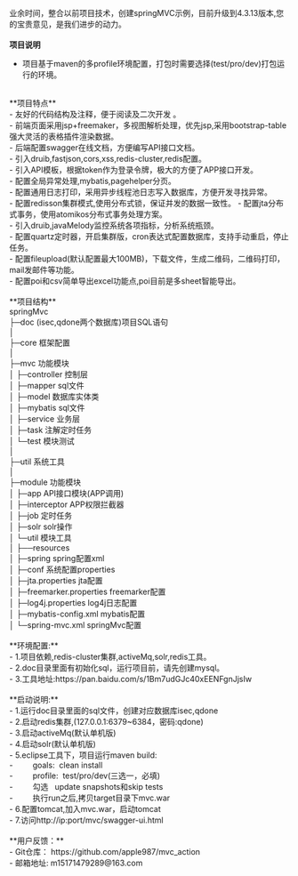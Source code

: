 ﻿业余时间，整合以前项目技术，创建springMVC示例，目前升级到4.3.13版本,您的宝贵意见，是我们进步的动力。
 <br> 
 <br> 
**项目说明**<br>  
- 项目基于maven的多profile环境配置，打包时需要选择(test/pro/dev)打包运行的环境。<br>
<br>
**项目特点**<br>  
- 友好的代码结构及注释，便于阅读及二次开发 。<br>
- 前端页面采用jsp+freemaker，多视图解析处理，优先jsp,采用bootstrap-table强大灵活的表格插件渲染数据。 <br> 
- 后端配置swagger在线文档，方便编写API接口文档。<br> 
- 引入druib,fastjson,cors,xss,redis-cluster,redis配置。<br>
- 引入API模板，根据token作为登录令牌，极大的方便了APP接口开发。<br>
- 配置全局异常处理,mybatis,pagehelper分页。<br>
- 配置通用日志打印，采用异步线程池日志写入数据库，方便开发寻找异常。<br>
- 配置redisson集群模式,使用分布式锁，保证并发的数据一致性。
- 配置jta分布式事务，使用atomikos分布式事务处理方案。<br>
- 引入druib,javaMelody监控系统各项指标，分析系统瓶颈。<br>
- 配置quartz定时器，开启集群版，cron表达式配置数据库，支持手动重启，停止任务。<br>
- 配置fileupload(默认配置最大100MB)，下载文件，生成二维码，二维码打印，mail发邮件等功能。<br>
- 配置poi和csv简单导出excel功能点,poi目前是多sheet智能导出。<br>
 <br> 
**项目结构**
<br>
springMvc<br>
├─doc  (isec,qdone两个数据库)项目SQL语句<br>
│<br>
├─core 框架配置<br>
│<br>
├─mvc 功能模块<br>
│  ├─controller 控制层<br>
│  ├─mapper sql文件<br>
│  ├─model 数据库实体类<br>
│  ├─mybatis sql文件<br>
│  ├─service 业务层<br>
│  ├─task 注解定时任务<br>
│  └─test 模块测试<br>
│ <br>
├─util 系统工具<br>
│ <br>
├─module 功能模块<br>
│  ├─app API接口模块(APP调用)<br>
│  ├─interceptor APP权限拦截器<br>
│  ├─job 定时任务<br>
│  ├─solr solr操作<br>
│  └─util 模块工具<br>
│  
├──resources <br>
│  ├─spring spring配置xml<br>
│  ├─conf   系统配置properties<br>
│  ├─jta.properties   jta配置<br>
│  ├─freemarker.properties   freemarker配置<br>
│  ├─log4j.properties   log4j日志配置<br>
│  ├─mybatis-config.xml   mybatis配置<br>
│  └─spring-mvc.xml springMvc配置<br>
<br>
 **环境配置:**<br>
- 1.项目依赖,redis-cluster集群,activeMq,solr,redis工具。<br>
- 2.doc目录里面有初始化sql，运行项目前，请先创建mysql。<br>
- 3.工具地址:https://pan.baidu.com/s/1Bm7udGJc40xEENFgnJjsIw <br>
<br>
 **启动说明:**<br>
- 1.运行doc目录里面的sql文件，创建对应数据库isec,qdone<br>
- 2.启动redis集群,(127.0.0.1:6379~6384，密码:qdone)<br>
- 3.启动activeMq(默认单机版)<br>
- 4.启动solr(默认单机版)<br>
- 5.eclipse工具下，项目运行maven build:<br>
- &nbsp;&nbsp;&nbsp;&nbsp;&nbsp;&nbsp;&nbsp;&nbsp;goals:&nbsp;&nbsp;clean install<br>
- &nbsp;&nbsp;&nbsp;&nbsp;&nbsp;&nbsp;&nbsp;&nbsp;profile:&nbsp;&nbsp;test/pro/dev(三选一，必填)<br>
- &nbsp;&nbsp;&nbsp;&nbsp;&nbsp;&nbsp;&nbsp;&nbsp;勾选&nbsp;&nbsp; update snapshots和skip tests<br>
- &nbsp;&nbsp;&nbsp;&nbsp;&nbsp;&nbsp;&nbsp;&nbsp;执行run之后,拷贝target目录下mvc.war<br>
- 6.配置tomcat,加入mvc.war，启动tomcat<br>
- 7.访问http://ip:port/mvc/swagger-ui.html<br>
<br> 	
**用户反馈：**<br>
- Git仓库： https://github.com/apple987/mvc_action<br>
- 邮箱地址: m15171479289@163.com <br>
		
		

        